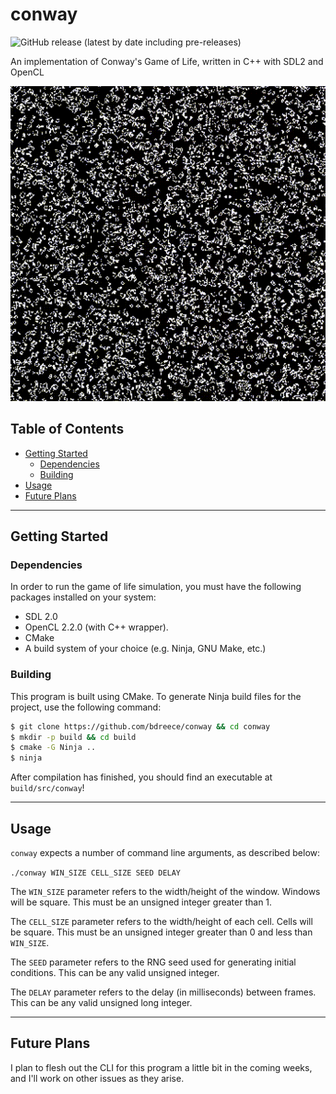 # conway

![GitHub release (latest by date including pre-releases)](https://img.shields.io/github/v/release/bdreece/conway?include_prereleases)

An implementation of Conway's Game of Life, written in C++ with SDL2 and OpenCL

![Conway's Game of Life](conway.gif)

## Table of Contents

- [Getting Started](#getting-started)
  - [Dependencies](#dependencies)
  - [Building](#building)
- [Usage](#usage)
- [Future Plans](#future-plans)

---

## Getting Started

### Dependencies

In order to run the game of life simulation, you must have the following packages installed on your system:

- SDL 2.0
- OpenCL 2.2.0 (with C++ wrapper).
- CMake
- A build system of your choice (e.g. Ninja, GNU Make, etc.)

### Building

This program is built using CMake. To generate Ninja build files for the project, use the following command:

```bash
$ git clone https://github.com/bdreece/conway && cd conway
$ mkdir -p build && cd build
$ cmake -G Ninja ..
$ ninja
```

After compilation has finished, you should find an executable at `build/src/conway`!

---

## Usage

`conway` expects a number of command line arguments, as described below:

`./conway WIN_SIZE CELL_SIZE SEED DELAY`

The `WIN_SIZE` parameter refers to the width/height of the window. Windows will be square. This must be an unsigned integer greater than 1.

The `CELL_SIZE` parameter refers to the width/height of each cell. Cells will be square. This must be an unsigned integer greater than 0 and less than `WIN_SIZE`.

The `SEED` parameter refers to the RNG seed used for generating initial conditions. This can be any valid unsigned integer.

The `DELAY` parameter refers to the delay (in milliseconds) between frames. This can be any valid unsigned long integer.

---

## Future Plans

I plan to flesh out the CLI for this program a little bit in the coming weeks, and I'll work on other issues as they arise.
